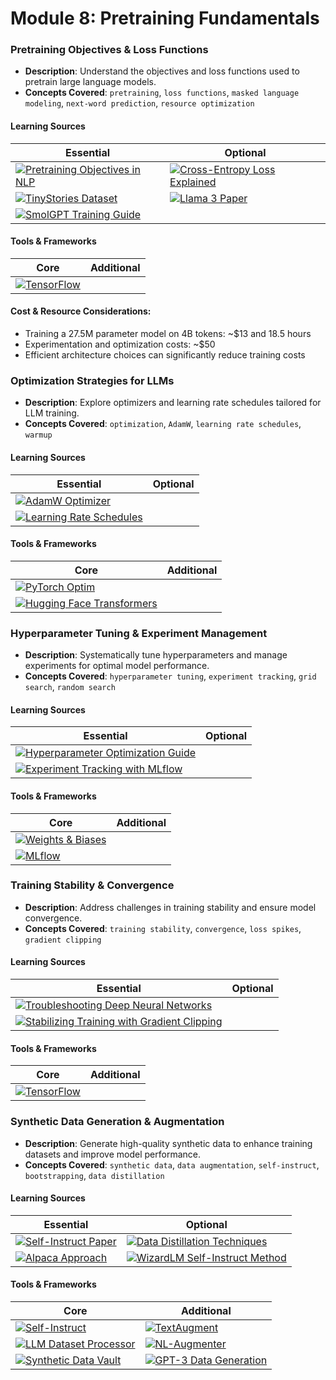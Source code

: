 # Module 8: Pretraining Fundamentals

### Pretraining Objectives & Loss Functions
- **Description**: Understand the objectives and loss functions used to pretrain large language models.
- **Concepts Covered**: `pretraining`, `loss functions`, `masked language modeling`, `next-word prediction`, `resource optimization`

#### Learning Sources
| Essential | Optional |
|-----------|----------|
| [![Pretraining Objectives in NLP](https://badgen.net/badge/Blog/Pretraining%20Objectives%20in%20NLP/pink)](https://ruder.io/nlp-imagenet/) | [![Cross-Entropy Loss Explained](https://badgen.net/badge/Blog/Cross-Entropy%20Loss%20Explained/pink)](https://gombru.github.io/2018/05/23/cross_entropy_loss/) |
| [![TinyStories Dataset](https://badgen.net/badge/Hugging%20Face%20Dataset/TinyStories/yellow)](https://huggingface.co/datasets/roneneldan/TinyStories) | [![Llama 3 Paper](https://badgen.net/badge/Paper/Llama%203/purple)](https://arxiv.org/pdf/2407.21783) |
| [![SmolGPT Training Guide](https://badgen.net/badge/Github%20Repository/SmolGPT/cyan)](https://github.com/Om-Alve/smolGPT) | |

#### Tools & Frameworks
| Core | Additional |
|-----------|----------|
| [![TensorFlow](https://badgen.net/badge/Framework/TensorFlow/green)](https://www.tensorflow.org/) | |

#### Cost & Resource Considerations:
- Training a 27.5M parameter model on 4B tokens: ~$13 and 18.5 hours
- Experimentation and optimization costs: ~$50
- Efficient architecture choices can significantly reduce training costs

### Optimization Strategies for LLMs
- **Description**: Explore optimizers and learning rate schedules tailored for LLM training.
- **Concepts Covered**: `optimization`, `AdamW`, `learning rate schedules`, `warmup`

#### Learning Sources
| Essential | Optional |
|-----------|----------|
| [![AdamW Optimizer](https://badgen.net/badge/Blog/AdamW%20Optimizer/pink)](https://www.fast.ai/posts/2018-07-02-adam-weight-decay.html) | |
| [![Learning Rate Schedules](https://badgen.net/badge/Docs/Learning%20Rate%20Schedules/green)](https://pytorch.org/docs/stable/optim.html#how-to-adjust-learning-rate) | |

#### Tools & Frameworks
| Core | Additional |
|-----------|----------|
| [![PyTorch Optim](https://badgen.net/badge/Framework/PyTorch%20Optim/green)](https://pytorch.org/docs/stable/optim.html) | |
| [![Hugging Face Transformers](https://badgen.net/badge/Framework/Hugging%20Face%20Transformers/green)](https://huggingface.co/docs/transformers) | |

### Hyperparameter Tuning & Experiment Management
- **Description**: Systematically tune hyperparameters and manage experiments for optimal model performance.
- **Concepts Covered**: `hyperparameter tuning`, `experiment tracking`, `grid search`, `random search`

#### Learning Sources
| Essential | Optional |
|-----------|----------|
| [![Hyperparameter Optimization Guide](https://badgen.net/badge/Tutorial/Hyperparameter%20Optimization%20Guide/blue)](https://wandb.ai/site/articles/hyperparameter-optimization-in-deep-learning) | |
| [![Experiment Tracking with MLflow](https://badgen.net/badge/Tutorial/Experiment%20Tracking%20with%20MLflow/blue)](https://www.mlflow.org/docs/latest/tracking.html) | |

#### Tools & Frameworks
| Core | Additional |
|-----------|----------|
| [![Weights & Biases](https://badgen.net/badge/Framework/Weights%20%26%20Biases/green)](https://wandb.ai/) | |
| [![MLflow](https://badgen.net/badge/Framework/MLflow/green)](https://www.mlflow.org/) | |

### Training Stability & Convergence
- **Description**: Address challenges in training stability and ensure model convergence.
- **Concepts Covered**: `training stability`, `convergence`, `loss spikes`, `gradient clipping`

#### Learning Sources
| Essential | Optional |
|-----------|----------|
| [![Troubleshooting Deep Neural Networks](https://badgen.net/badge/Tutorial/Troubleshooting%20Deep%20Neural%20Networks/blue)](https://josh-tobin.com/troubleshooting-deep-neural-networks.html) | |
| [![Stabilizing Training with Gradient Clipping](https://badgen.net/badge/Docs/Stabilizing%20Training%20with%20Gradient%20Clipping/green)](https://pytorch.org/docs/stable/generated/torch.nn.utils.clip_grad_norm_.html) | |

#### Tools & Frameworks
| Core | Additional |
|-----------|----------|
| [![TensorFlow](https://badgen.net/badge/Framework/TensorFlow/green)](https://www.tensorflow.org/) | |

### Synthetic Data Generation & Augmentation
- **Description**: Generate high-quality synthetic data to enhance training datasets and improve model performance.
- **Concepts Covered**: `synthetic data`, `data augmentation`, `self-instruct`, `bootstrapping`, `data distillation`

#### Learning Sources
| Essential | Optional |
|-----------|----------|
| [![Self-Instruct Paper](https://badgen.net/badge/Paper/Self-Instruct/purple)](https://arxiv.org/abs/2212.10560) | [![Data Distillation Techniques](https://badgen.net/badge/Paper/Data%20Distillation%20Techniques/purple)](https://arxiv.org/abs/2012.12242) |
| [![Alpaca Approach](https://badgen.net/badge/Blog/Alpaca%20Approach/pink)](https://crfm.stanford.edu/2023/03/13/alpaca.html) | [![WizardLM Self-Instruct Method](https://badgen.net/badge/Paper/WizardLM%20Self-Instruct%20Method/purple)](https://arxiv.org/abs/2304.12244) |

#### Tools & Frameworks
| Core | Additional |
|-----------|----------|
| [![Self-Instruct](https://badgen.net/badge/Github%20Repository/Self-Instruct/cyan)](https://github.com/yizhongw/self-instruct) | [![TextAugment](https://badgen.net/badge/Github%20Repository/TextAugment/cyan)](https://github.com/dsfsi/textaugment) |
| [![LLM Dataset Processor](https://badgen.net/badge/API%20Provider/LLM%20Dataset%20Processor/blue)](https://apify.com/dusan.vystrcil/llm-dataset-processor) | [![NL-Augmenter](https://badgen.net/badge/Github%20Repository/NL-Augmenter/cyan)](https://github.com/GEM-benchmark/NL-Augmenter) |
| [![Synthetic Data Vault](https://badgen.net/badge/Framework/Synthetic%20Data%20Vault/green)](https://sdv.dev/) | [![GPT-3 Data Generation](https://badgen.net/badge/Docs/GPT-3%20Data%20Generation/green)](https://platform.openai.com/docs/guides/fine-tuning/preparing-your-dataset) |
